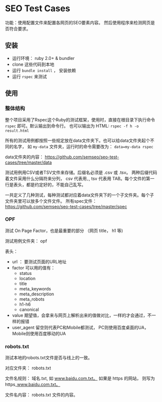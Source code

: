 # SEO Test Cases
功能：使用配置文件来配置各网页的SEO要素内容。 然后使用程序来检测网页是否符合要求。

## 安装
* 运行环境： ruby 2.0+ & bundler
* clone 这些代码到本地
* 运行 `bundle install` ， 安装依赖
* 运行 `rspec` 来测试

## 使用
### 整体结构
整个项目采用了Rspec这个Ruby的测试框架，使用时，直接在根目录下执行命令 `rspec` 即可。默认输出到命令行。 也可以输出为 HTML: `rspec -f h -o result.html` 

所有的测试用例都按照一些规定放在data文件夹下。也可以给data文件夹起个不同的名字， 如 `my-data` 文件夹，运行时的命令需要改为： `data=my-data rspec`

data文件夹的内容： https://github.com/semseo/seo-test-cases/tree/master/data

测试用例用CSV或者TSV文件来存储。后缀名必须是 .csv 或 .tsv。 两种后缀代码着文件采用什么分隔符来分列， csv 代表用`,`, tsv 代表用 TAB。每个文件的第一行是表头，都是约定好的，不能自己乱写。

一共定义了几种测试，每种测试都对应着data文件夹下的一个子文件夹。每个子文件夹里可以放多个文件文件。
所有spec文件： https://github.com/semseo/seo-test-cases/tree/master/spec

### OPF
测试 On Page Factor，也是最重要的部分 （网页 title， h1 等)

测试用例文件夹： opf

表头：
* url ： 要测试页面的URL地址
* factor
  可以用的值有：
   * status 
   * location 
   * title
   * meta_keywords
   * meta_description
   * meta_robots
   * h1-h6
   * canonical
* value
  期望值，会拿来与网页上解析出来的值做对比，一样的才会通过，不一样的报错
* user_agent
  留空则代表PC和Mobile都测试， PC则使用百度桌面的UA， Mobile则使用百度移动的UA

### robots.txt
测试本地的robots.txt文件是否与线上的一致。

对应文件夹： robots.txt

文件名规则： 域名.txt, 如 www.baidu.com.txt。 如果是 https 的网站， 则写为 https_www.baidu.com.txt。

文件名内容： robots.txt 文件的内容。
